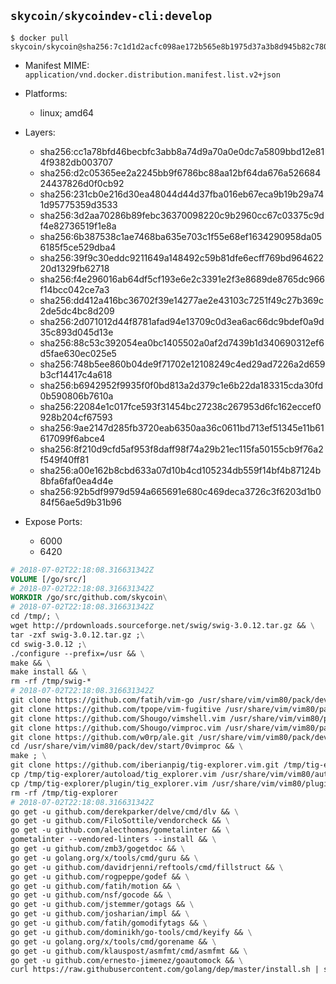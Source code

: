 ## `skycoin/skycoindev-cli:develop`

```console
$ docker pull skycoin/skycoin@sha256:7c1d1d2acfc098ae172b565e8b1975d37a3b8d945b82c78010c47c950cc020b7
```

- Manifest MIME: `application/vnd.docker.distribution.manifest.list.v2+json`
- Platforms:
	- linux; amd64

- Layers:
    - sha256:cc1a78bfd46becbfc3abb8a74d9a70a0e0dc7a5809bbd12e814f9382db003707
    - sha256:d2c05365ee2a2245bb9f6786bc88aa12bf64da676a52668424437826d0f0cb92
    - sha256:231cb0e216d30ea48044d44d37fba016eb67eca9b19b29a741d95775359d3533
    - sha256:3d2aa70286b89febc36370098220c9b2960cc67c03375c9df4e82736519f1e8a
    - sha256:6b387538c1ae7468ba635e703c1f55e68ef1634290958da056185f5ce529dba4
    - sha256:39f9c30eddc9211649a148492c59b81dfe6ecff769bd96462220d1329fb62718
    - sha256:f4e296016ab64df5cf193e6e2c3391e2f3e8689de8765dc966f14bcc042ce7a3
    - sha256:dd412a416bc36702f39e14277ae2e43103c7251f49c27b369c2de5dc4bc8d209
    - sha256:2d071012d44f8781afad94e13709c0d3ea6ac66dc9bdef0a9d35c893d045d13e
    - sha256:88c53c392054ea0bc1405502a0af2d7439b1d340690312ef6d5fae630ec025e5
    - sha256:748b5ee860b04de9f71702e12108249c4ed29ad7226a2d659b3cf14417c4a618
    - sha256:b6942952f9935f0f0bd813a2d379c1e6b22da183315cda30fd0b590806b7610a
    - sha256:22084e1c017fce593f31454bc27238c267953d6fc162eccef0928b204cf67593
    - sha256:9ae2147d285fb3720eab6350aa36c0611bd713ef51345e11b61617099f6abce4
    - sha256:8f210d9cfd5af953f8daff98f74a29b21ec115fa50155cb9f76a2f549f40ff81
    - sha256:a00e162b8cbd633a07d10b4cd105234db559f14bf4b87124b8bfa6faf0ea4d4e
    - sha256:92b5df9979d594a665691e680c469deca3726c3f6203d1b084f56ae5d9b31b96

- Expose Ports:
	- 6000
    - 6420

```dockerfile
# 2018-07-02T22:18:08.316631342Z
VOLUME [/go/src/]
# 2018-07-02T22:18:08.316631342Z
WORKDIR /go/src/github.com/skycoin\
# 2018-07-02T22:18:08.316631342Z
cd /tmp/; \
wget http://prdownloads.sourceforge.net/swig/swig-3.0.12.tar.gz && \
tar -zxf swig-3.0.12.tar.gz ;\
cd swig-3.0.12 ;\
./configure --prefix=/usr && \
make && \
make install && \
rm -rf /tmp/swig-*
# 2018-07-02T22:18:08.316631342Z
git clone https://github.com/fatih/vim-go /usr/share/vim/vim80/pack/dev/start/vim-go && \
git clone https://github.com/tpope/vim-fugitive /usr/share/vim/vim80/pack/dev/start/vim-fugitive && \
git clone https://github.com/Shougo/vimshell.vim /usr/share/vim/vim80/pack/dev/start/0vimshell && \
git clone https://github.com/Shougo/vimproc.vim /usr/share/vim/vim80/pack/dev/start/0vimproc && \
git clone https://github.com/w0rp/ale.git /usr/share/vim/vim80/pack/dev/start/ale && \
cd /usr/share/vim/vim80/pack/dev/start/0vimproc && \
make ; \
git clone https://github.com/iberianpig/tig-explorer.vim.git /tmp/tig-explorer; \
cp /tmp/tig-explorer/autoload/tig_explorer.vim /usr/share/vim/vim80/autoload; \
cp /tmp/tig-explorer/plugin/tig_explorer.vim /usr/share/vim/vim80/plugin;  \
rm -rf /tmp/tig-explorer
# 2018-07-02T22:18:08.316631342Z
go get -u github.com/derekparker/delve/cmd/dlv && \
go get -u github.com/FiloSottile/vendorcheck && \
go get -u github.com/alecthomas/gometalinter && \
gometalinter --vendored-linters --install && \
go get -u github.com/zmb3/gogetdoc && \
go get -u golang.org/x/tools/cmd/guru && \
go get -u github.com/davidrjenni/reftools/cmd/fillstruct && \
go get -u github.com/rogpeppe/godef && \
go get -u github.com/fatih/motion && \
go get -u github.com/nsf/gocode && \
go get -u github.com/jstemmer/gotags && \
go get -u github.com/josharian/impl && \
go get -u github.com/fatih/gomodifytags && \
go get -u github.com/dominikh/go-tools/cmd/keyify && \
go get -u golang.org/x/tools/cmd/gorename && \
go get -u github.com/klauspost/asmfmt/cmd/asmfmt && \
go get -u github.com/ernesto-jimenez/goautomock && \
curl https://raw.githubusercontent.com/golang/dep/master/install.sh | sh
```
